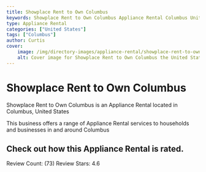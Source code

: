 ```yaml
---
title: Showplace Rent to Own Columbus
keywords: Showplace Rent to Own Columbus Appliance Rental Columbus United States 
type: Appliance Rental 
categories: ["United States"]
tags: ["Columbus"]
author: Curtis
cover:
    image: /img/directory-images/appliance-rental/showplace-rent-to-own-columbus.webp
    alt: Cover image for Showplace Rent to Own Columbus the United States based Appliance Rental servicing Columbus 
---
```


# Showplace Rent to Own Columbus
Showplace Rent to Own Columbus is an Appliance Rental located in Columbus, United States

This business offers a range of Appliance Rental services to households and businesses in and around Columbus

## Check out how this Appliance Rental is rated.
Review Count: (73)
Review Stars: 4.6
